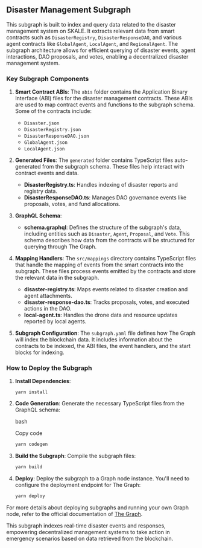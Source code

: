 
## Disaster Management Subgraph

This subgraph is built to index and query data related to the disaster management system on SKALE. It extracts relevant data from smart contracts such as `DisasterRegistry`, `DisasterResponseDAO`, and various agent contracts like `GlobalAgent`, `LocalAgent`, and `RegionalAgent`. The subgraph architecture allows for efficient querying of disaster events, agent interactions, DAO proposals, and votes, enabling a decentralized disaster management system.

### **Key Subgraph Components**

1.  **Smart Contract ABIs**: The `abis` folder contains the Application Binary Interface (ABI) files for the disaster management contracts. These ABIs are used to map contract events and functions to the subgraph schema. Some of the contracts include:
    
    -   `Disaster.json`
    -   `DisasterRegistry.json`
    -   `DisasterResponseDAO.json`
    -   `GlobalAgent.json`
    -   `LocalAgent.json`
2.  **Generated Files**: The `generated` folder contains TypeScript files auto-generated from the subgraph schema. These files help interact with contract events and data.
    
    -   **DisasterRegistry.ts**: Handles indexing of disaster reports and registry data.
    -   **DisasterResponseDAO.ts**: Manages DAO governance events like proposals, votes, and fund allocations.
3.  **GraphQL Schema**:
    
    -   **schema.graphql**: Defines the structure of the subgraph's data, including entities such as `Disaster`, `Agent`, `Proposal`, and `Vote`. This schema describes how data from the contracts will be structured for querying through The Graph.
4.  **Mapping Handlers**: The `src/mappings` directory contains TypeScript files that handle the mapping of events from the smart contracts into the subgraph. These files process events emitted by the contracts and store the relevant data in the subgraph.
    
    -   **disaster-registry.ts**: Maps events related to disaster creation and agent attachments.
    -   **disaster-response-dao.ts**: Tracks proposals, votes, and executed actions in the DAO.
    -   **local-agent.ts**: Handles the drone data and resource updates reported by local agents.
5.  **Subgraph Configuration**: The `subgraph.yaml` file defines how The Graph will index the blockchain data. It includes information about the contracts to be indexed, the ABI files, the event handlers, and the start blocks for indexing.
    

### **How to Deploy the Subgraph**

1.  **Install Dependencies**:
    

    
    `yarn install` 
    
2.  **Code Generation**: Generate the necessary TypeScript files from the GraphQL schema:
    
    bash
    
    Copy code
    
    ```sh 
    yarn codegen
    ``` 
    
3.  **Build the Subgraph**: Compile the subgraph files:


    ```sh 
    yarn build 
    ``` 
    
4.  **Deploy**: Deploy the subgraph to a Graph node instance. You'll need to configure the deployment endpoint for The Graph:
      ```sh
      yarn deploy
      ``` 
    

For more details about deploying subgraphs and running your own Graph node, refer to the official documentation of [The Graph](https://github.com/graphprotocol/graph-node).

This subgraph indexes real-time disaster events and responses, empowering decentralized management systems to take action in emergency scenarios based on data retrieved from the blockchain.

